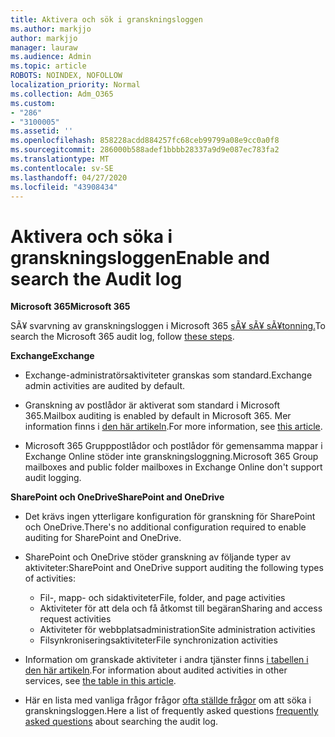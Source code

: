```yaml
---
title: Aktivera och sök i granskningsloggen
ms.author: markjjo
author: markjjo
manager: lauraw
ms.audience: Admin
ms.topic: article
ROBOTS: NOINDEX, NOFOLLOW
localization_priority: Normal
ms.collection: Adm_O365
ms.custom:
- "286"
- "3100005"
ms.assetid: ''
ms.openlocfilehash: 858228acdd884257fc68ceb99799a08e9cc0a0f8
ms.sourcegitcommit: 286000b588adef1bbbb28337a9d9e087ec783fa2
ms.translationtype: MT
ms.contentlocale: sv-SE
ms.lasthandoff: 04/27/2020
ms.locfileid: "43908434"
---
```

# <a name="enable-and-search-the-audit-log"></a><span data-ttu-id="4aa5a-102">Aktivera och söka i granskningsloggen</span><span class="sxs-lookup"><span data-stu-id="4aa5a-102">Enable and search the Audit log</span></span>

<span data-ttu-id="4aa5a-103">**Microsoft 365**</span><span class="sxs-lookup"><span data-stu-id="4aa5a-103">**Microsoft 365**</span></span>

<span data-ttu-id="4aa5a-104">SÃ¥ svarvning av granskningsloggen i Microsoft 365 [sÃ¥ sÃ¥ sÃ¥tonning.](https://docs.microsoft.com/office365/securitycompliance/search-the-audit-log-in-security-and-compliance#search-the-audit-log)</span><span class="sxs-lookup"><span data-stu-id="4aa5a-104">To search the Microsoft 365 audit log, follow [these steps](https://docs.microsoft.com/office365/securitycompliance/search-the-audit-log-in-security-and-compliance#search-the-audit-log).</span></span>

<span data-ttu-id="4aa5a-105">**Exchange**</span><span class="sxs-lookup"><span data-stu-id="4aa5a-105">**Exchange**</span></span>

- <span data-ttu-id="4aa5a-106">Exchange-administratörsaktiviteter granskas som standard.</span><span class="sxs-lookup"><span data-stu-id="4aa5a-106">Exchange admin activities are audited by default.</span></span>

- <span data-ttu-id="4aa5a-107">Granskning av postlådor är aktiverat som standard i Microsoft 365.</span><span class="sxs-lookup"><span data-stu-id="4aa5a-107">Mailbox auditing is enabled by default in Microsoft 365.</span></span> <span data-ttu-id="4aa5a-108">Mer information finns i [den här artikeln](https://docs.microsoft.com/office365/securitycompliance/enable-mailbox-auditing).</span><span class="sxs-lookup"><span data-stu-id="4aa5a-108">For more information, see  [this article](https://docs.microsoft.com/office365/securitycompliance/enable-mailbox-auditing).</span></span>

- <span data-ttu-id="4aa5a-109">Microsoft 365 Grupppostlådor och postlådor för gemensamma mappar i Exchange Online stöder inte granskningsloggning.</span><span class="sxs-lookup"><span data-stu-id="4aa5a-109">Microsoft 365 Group mailboxes and public folder mailboxes in Exchange Online don't support audit logging.</span></span>

<span data-ttu-id="4aa5a-110">**SharePoint och OneDrive**</span><span class="sxs-lookup"><span data-stu-id="4aa5a-110">**SharePoint and OneDrive**</span></span>

- <span data-ttu-id="4aa5a-111">Det krävs ingen ytterligare konfiguration för granskning för SharePoint och OneDrive.</span><span class="sxs-lookup"><span data-stu-id="4aa5a-111">There's no additional configuration required to enable auditing for SharePoint and OneDrive.</span></span>

- <span data-ttu-id="4aa5a-112">SharePoint och OneDrive stöder granskning av följande typer av aktiviteter:</span><span class="sxs-lookup"><span data-stu-id="4aa5a-112">SharePoint and OneDrive support auditing the following types of activities:</span></span>

    - <span data-ttu-id="4aa5a-113">Fil-, mapp- och sidaktiviteter</span><span class="sxs-lookup"><span data-stu-id="4aa5a-113">File, folder, and page activities</span></span>
    - <span data-ttu-id="4aa5a-114">Aktiviteter för att dela och få åtkomst till begäran</span><span class="sxs-lookup"><span data-stu-id="4aa5a-114">Sharing and access request activities</span></span>
    - <span data-ttu-id="4aa5a-115">Aktiviteter för webbplatsadministration</span><span class="sxs-lookup"><span data-stu-id="4aa5a-115">Site administration activities</span></span>
    - <span data-ttu-id="4aa5a-116">Filsynkroniseringsaktiviteter</span><span class="sxs-lookup"><span data-stu-id="4aa5a-116">File synchronization activities</span></span>

- <span data-ttu-id="4aa5a-117">Information om granskade aktiviteter i andra tjänster finns [i tabellen i den här artikeln](https://docs.microsoft.com/office365/securitycompliance/search-the-audit-log-in-security-and-compliance#audited-activities).</span><span class="sxs-lookup"><span data-stu-id="4aa5a-117">For information about audited activities in other services, see  [the table in this article](https://docs.microsoft.com/office365/securitycompliance/search-the-audit-log-in-security-and-compliance#audited-activities).</span></span>

- <span data-ttu-id="4aa5a-118">Här en lista med vanliga frågor frågor [ofta ställde frågor](https://docs.microsoft.com/office365/securitycompliance/search-the-audit-log-in-security-and-compliance#frequently-asked-questions) om att söka i granskningsloggen.</span><span class="sxs-lookup"><span data-stu-id="4aa5a-118">Here a list of frequently asked questions [frequently asked questions](https://docs.microsoft.com/office365/securitycompliance/search-the-audit-log-in-security-and-compliance#frequently-asked-questions) about searching the audit log.</span></span>